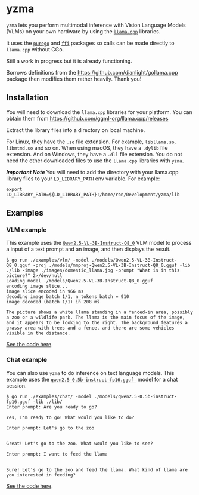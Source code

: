 # yzma

`yzma` lets you perform multimodal inference with Vision Language Models (VLMs) on your own hardware by using the [`llama.cpp`](https://github.com/ggml-org/llama.cpp) libraries.

It uses the [`purego`](https://github.com/ebitengine/purego) and [`ffi`](https://github.com/JupiterRider/ffi) packages so calls can be made directly to `llama.cpp` without CGo.

Still a work in progress but it is already functioning.

Borrows definitions from the https://github.com/dianlight/gollama.cpp package then modifies them rather heavily. Thank you!

## Installation

You will need to download the `llama.cpp` libraries for your platform. You can obtain them from https://github.com/ggml-org/llama.cpp/releases

Extract the library files into a directory on local machine.

For Linux, they have the `.so` file extension. For example, `libllama.so`, `libmtmd.so` and so on. When using macOS, they have a `.dylib` file extension. And on Windows, they have a `.dll` file extension. You do not need the other downloaded files to use the `llama.cpp` libraries with `yzma`.

***Important Note***
You will need to add the directory with your llama.cpp library files to your `LD_LIBRARY_PATH` env variable. For example:

```shell
export LD_LIBRARY_PATH=${LD_LIBRARY_PATH}:/home/ron/Development/yzma/lib
```

## Examples

### VLM example

This example uses the [`Qwen2.5-VL-3B-Instruct-Q8_0`](https://huggingface.co/ggml-org/Qwen2.5-VL-3B-Instruct-GGUF) VLM model to process a input of a text prompt and an image, and then displays the result.

```shell
$ go run ./examples/vlm/ -model ./models/Qwen2.5-VL-3B-Instruct-Q8_0.gguf -proj ./models/mmproj-Qwen2.5-VL-3B-Instruct-Q8_0.gguf -lib ./lib -image ./images/domestic_llama.jpg -prompt "What is in this picture?" 2>/dev/null
Loading model ./models/Qwen2.5-VL-3B-Instruct-Q8_0.gguf
encoding image slice...
image slice encoded in 966 ms
decoding image batch 1/1, n_tokens_batch = 910
image decoded (batch 1/1) in 208 ms

The picture shows a white llama standing in a fenced-in area, possibly a zoo or a wildlife park. The llama is the main focus of the image, and it appears to be looking to the right. The background features a grassy area with trees and a fence, and there are some vehicles visible in the distance.
```

[See the code here](./examples/vlm/main.go).

### Chat example

You can also use `yzma` to do inference on text language models. This example uses the [`qwen2.5-0.5b-instruct-fp16.gguf `](https://huggingface.co/Qwen/Qwen2.5-0.5B-Instruct-GGUF) model for a chat session.


```shell
$ go run ./examples/chat/ -model ./models/qwen2.5-0.5b-instruct-fp16.gguf -lib ./lib/
Enter prompt: Are you ready to go?

Yes, I'm ready to go! What would you like to do?

Enter prompt: Let's go to the zoo


Great! Let's go to the zoo. What would you like to see?

Enter prompt: I want to feed the llama 


Sure! Let's go to the zoo and feed the llama. What kind of llama are you interested in feeding?
```

[See the code here](./examples/chat/main.go).
